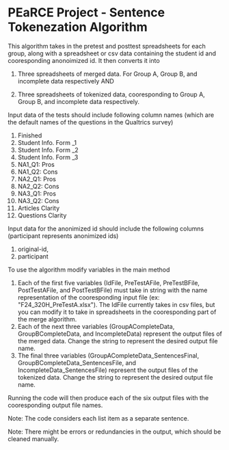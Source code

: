 # PEaRCE Project - Sentence Tokenezation Algorithm

This algorithm takes in the pretest and posttest spreadsheets for each group, along with a spreadsheet or csv data containing the student id and cooresponding anonoimized id. It then converts it into

1. Three spreadsheets of merged data. For Group A, Group B, and incomplete data respectively AND

2. Three spreadsheets of tokenized data, cooresponding to Group A, Group B, and incomplete data respectively.

Input data of the tests should include following column names (which are the default names of the questions in the Qualtrics survey)

1. Finished
2. Student Info. Form _1
3. Student Info. Form _2
4. Student Info. Form _3
5. NA1_Q1: Pros
6. NA1_Q2: Cons
7. NA2_Q1: Pros
8. NA2_Q2: Cons
9. NA3_Q1: Pros
10. NA3_Q2: Cons
11. Articles Clarity
12. Questions Clarity

Input data for the anonimized id should include the following columns (participant represents anonimized ids)
1. original-id,
2. participant

To use the algorithm modify variables in the main method
1. Each of the first five variables (IdFile, PreTestAFile, PreTestBFile, PostTestAFile, and PostTestBFile) must take in string with the name representation of the cooresponding input file (ex: "F24_320H_PreTestA.xlsx"). The IdFile currently takes in csv files, but you can modify it to take in spreadsheets in the cooresponding part of the merge algorithm.
2. Each of the next three variables (GroupACompleteData, GroupBCompleteData, and IncompleteData) represent the output files of the merged data. Change the string to represent the desired output file name.
3. The final three variables (GroupACompleteData_SentencesFinal, GroupBCompleteData_SentencesFile, and IncompleteData_SentencesFile) represent the output files of the tokenized data. Change the string to represent the desired output file name.

Running the code will then produce each of the six output files with the cooresponding output file names. 

Note: The code considers each list item as a separate sentence.

Note: There might be errors or redundancies in the output, which should be cleaned manually.
